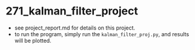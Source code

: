# 271_kalman_filter_project
- see project_report.md for details on this project.
- to run the program, simply run the `kalman_filter_proj.py`, and results will be plotted.
